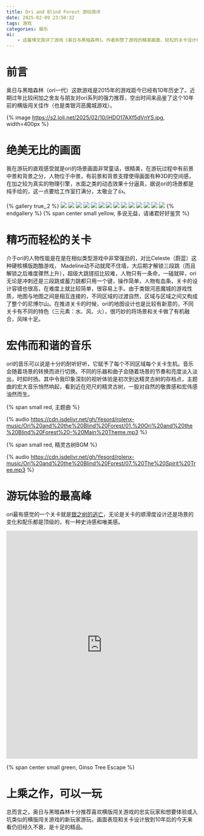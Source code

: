```yaml
---
title: Ori and Blind Forest 游玩简评
date: 2025-02-09 23:50:32
tags: 游戏
categories: 娱乐
ai: 
    - 这篇博文简评了游戏《奥日与黑暗森林》。作者称赞了游戏的精美画面、轻松的关卡设计和宏伟的音乐，特别推荐了银之树逃亡关卡。总体而言，作者认为这款游戏是横版闯关游戏的上乘之作，值得一玩。
---
```


# 前言

奥日与黑暗森林（ori一代）这款游戏是2015年的游戏距今已经有10年历史了。近期过年比较闲加之舍友与朋友对ori系列的强力推荐，空出时间来品鉴了这个10年前的横版闯关佳作（也是类银河恶魔城游戏）。

{% image https://s2.loli.net/2025/02/10/iHDO17AXf5dVnYS.jpg, width=400px %}

# 绝美无比的画面
我在游玩的直观感受就是ori的场景画面非常童话，很精美，在游玩过程中有前景中景和背景之分，人物位于中景，有前景和背景支撑使得画面有种3D的空间感，在加之较为真实的物理引擎，水面之类的动态效果十分逼真，据说ori的场景都是纯手绘的，这一点要给工作室打满分，太敬业了👍。

{% gallery true,,2 %}
![](https://s2.loli.net/2025/02/10/s1MRUYBTWuq4zy8.jpg)
![](https://s2.loli.net/2025/02/10/67zeRQYjmAJCnXW.jpg)
![](https://s2.loli.net/2025/02/10/ns7E9RTwcdFeJBr.jpg)
![](https://s2.loli.net/2025/02/10/l78ahzvipYBQfOc.jpg)
![](https://s2.loli.net/2025/02/10/bKc92e5rQCFDSlN.jpg)
![](https://s2.loli.net/2025/02/10/97xCicp1Fj2fSmU.jpg)
![](https://s2.loli.net/2025/02/10/VycPqIMrK7Gd2Ji.jpg)
![](https://s2.loli.net/2025/02/10/aBRbhjIJcHT8XVg.jpg)
![](https://s2.loli.net/2025/02/10/BhmgADdwXZn6z8v.jpg)
![](https://s2.loli.net/2025/02/10/mPlk1wDyE8KusNF.jpg)
![](https://s2.loli.net/2025/02/10/mMV4gvGS8DQEric.jpg)
![](https://s2.loli.net/2025/02/10/jz7aGF2VlARwtCO.jpg)
![](https://s2.loli.net/2025/02/10/GmQX52Jt3BqoP8s.jpg)
![](https://s2.loli.net/2025/02/10/jYcbFq35QvZVOXl.jpg)
{% endgallery %}
{% span center small yellow, 多说无益，请诸君好好鉴赏 %}

# 精巧而轻松的关卡
介于ori的人物性能是在是在相似类型游戏中非常强劲的，对比Celeste（蔚蓝）这种硬核横版跑酷游戏， Madeline动不动就爬不住墙，大后期才解锁三段跳（而且解锁之后难度骤然上升），超级大跳搓招比较难，人物只有一条命，一碰就碎，ori无论是冲刺还是三段跳或蓄力跳都只用一个键，操作简单，人物有血条，关卡的设计容错也很高，在难度上就比较简单，很容易上手。由于类银河恶魔城的游戏性质，地图与地图之间是相互连接的，不同区域的过渡自然，区域与区域之间又构成了整个的尼博尔山。在推进关卡的时候，ori的地图设计也是比较有新意的，不同关卡有不同的特色（三元素：水、风、火），很巧妙的将场景和关卡做了有机融合，风味十足。

# 宏伟而和谐的音乐
ori的音乐可以说是十分的耐听好听，它赋予了每个不同区域每个关卡生机。音乐会随着场景的转换而进行切换。不同的乐器和曲子会随着场景的节奏和亮度淡入淡出，时抑时扬。其中令我印象深刻的视听体验是初次到达精灵古树的存档点，主题曲的宏大音乐悄然响起，看到近在咫尺的精灵古树，一股对自然的敬畏感和宏伟感油然而生。


{% span small red, 主题曲 %}

{% audio https://cdn.jsdelivr.net/gh/Yesord/rolenx-music/Ori%20and%20the%20Blind%20Forest/01.%20Ori%20and%20the%20Blind%20Forest%20-%20Main%20Theme.mp3 %}


{% span small red, 精灵古树BGM %}

{% audio https://cdn.jsdelivr.net/gh/Yesord/rolenx-music/Ori%20and%20the%20Blind%20Forest/07.%20The%20Spirit%20Tree.mp3 %}


# 游玩体验的最高峰
ori最有感觉的一个关卡就是[银之树的逃亡](https://www.bilibili.com/video/BV1sh411679F/?spm_id_from=333.337.search-card.all.click&vd_source=ac29c8eb92d9a3d72726fdf253cea654)，无论是关卡的顺滑度设计还是场景的变化和配乐都是顶级的，有一种史诗感和唯美感。

<div align="center">
  <iframe width="100%" height="100%" style="min-height: 400px;max-width: 1000px; max-height: 600px;" src="https://live.csdn.net/v/embed/462517" frameborder="0" allowfullscreen></iframe>
</div>

{% span center small green, Ginso Tree Escape %}
# 上乘之作，可以一玩
总而言之，奥日与黑暗森林十分推荐喜欢横版闯关游戏的忠实玩家和想要体验或入坑类似的横版闯关游戏的新玩家游玩。画面表现和关卡设计放到10年后的今天来看仍旧经久不衰，是十足的精品。